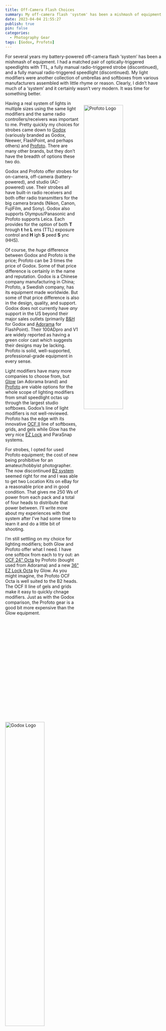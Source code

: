 ```yaml
---
title: Off-Camera Flash Choices
summary: My off-camera flash 'system' has been a mishmash of equipment. Clearly, I didn’t have much of a ‘system’ and it certainly wasn’t very modern. It was time for something better.
date: 2023-04-04 21:55:27
publish: true
pin: false
categories:
  - Photography Gear
tags: [Godox, Profoto]
---
```


For several years my battery-powered off-camera flash ‘system’ has been a mishmash of equipment. I had a matched pair of optically-triggered speedlights with TTL, a fully manual radio-triggered strobe (discontinued), and a fully manual radio-triggered speedlight (discontinued). My light modifiers were another collection of umbrellas and softboxes from various manufacturers assembled with little rhyme or reason. Clearly, I didn’t have much of a ‘system’ and it certainly wasn’t very modern. It was time for something better.

<!--more-->

<img src="/assets/images/wp-content/uploads/2023/10/profoto-logo.png" alt="Profoto Logo" style="float: right; width: 50%; margin: 1em 0em 1em 1em">

Having a real system of lights in multiple sizes using the same light modifiers and the same radio controllers/receivers was important to me. Pretty quickly my choices for strobes came down to [Godox](https://godox.com/) (variously branded as Godox, Neewer, FlashPoint, and perhaps others) and [Profoto](https://profoto.com/us/products/lights). There are many other brands, but they don’t have the breadth of options these two do.

Godox and Profoto offer strobes for on-camera, off-camera (battery-powered), and studio (AC-powered) use. Their strobes all have built-in radio receivers and both offer radio transmitters for the big camera brands (Nikon, Canon, FujiFilm, and Sony). Godox also supports Olympus/Panasonic and Profoto supports Leica. Each provides for the option of both **T** hrough **t** he **L** ens (TTL) exposure control and **H** igh **S** peed **S** ync (HHS).

<img src="/assets/images/wp-content/uploads/2023/10/image-2.png" alt="Godox Logo" style="float: left; width: 50%; margin: 1em 1em 1em 0em">

Of course, the _huge_ difference between Godox and Profoto is the price; Profoto can be 3 times the price of Godox. Some of that price difference is certainly in the name and reputation. Godox is a Chinese company manufacturing in China; Profoto, a Swedish company, has its equipment made worldwide. But some of that price difference is also in the design, quality, and support. Godox does not currently have _any_ support in the US beyond their major sales outlets (primarily [B&H](https://www.bhphotovideo.com/) for Godox and [Adorama](https://www.adorama.com/) for FlashPoint). Their 100ADpro and V1 are widely reported as having a green color cast which suggests their designs may be lacking. Profoto is solid, well-supported, professional-grade equipment in every sense.

Light modifiers have many more companies to choose from, but [Glow](https://www.adorama.com/brands/Glow) (an Adorama brand) and [Profoto](https://profoto.com/us/products/light-shaping-tools) are viable options for the whole scope of lighting modifiers from small speedlight octas up through the largest studio softboxes. Godox’s line of light modifiers is not well-reviewed. Profoto has the edge with its innovative [OCF II](https://profoto.com/us/tips/the-new-profoto-ocf-ii-modifiers) line of softboxes, grids, and gels while Glow has the very nice [EZ Lock](https://www.adorama.com/g/glow-ez-lock-light-modifiers) and ParaSnap systems.

For strobes, I opted for used Profoto equipment; the cost of new being prohibitive for an amateur/hobbyist photographer. The now discontinued [B2 system](https://profoto.com/int/b2?gclid=Cj0KCQjw8e-gBhD0ARIsAJiDsaXSXr0dQCPueSbEWvz5AoYSkK6_DzhIyJeKUkiP2ZRl2cN2WZzqVnwaAhuXEALw_wcB) seemed right for me and I was able to get two Location Kits on eBay for a reasonable price and in good condition. That gives me 250 Ws of power from each pack and a total of four heads to distribute that power between. I’ll write more about my experiences with that system after I’ve had some time to learn it and do a little bit of shooting.

I’m still settling on my choice for lighting modifiers; both Glow and Profoto offer what I need. I have one softbox from each to try out: an [OCF 24" Octa](https://www.adorama.com/pp101211.html) by Profoto (bought used from Adorama) and a new [36" EZ Lock Octa](https://www.adorama.com/glsbez36octa.html) by Glow. As you might imagine, the Profoto OCF Octa is well suited to the B2 heads. The OCF II line of gels and grids make it easy to quickly chnage modifiers. Just as with the Godox comparison, the Profoto gear is a good bit more expensive than the Glow equipment.
